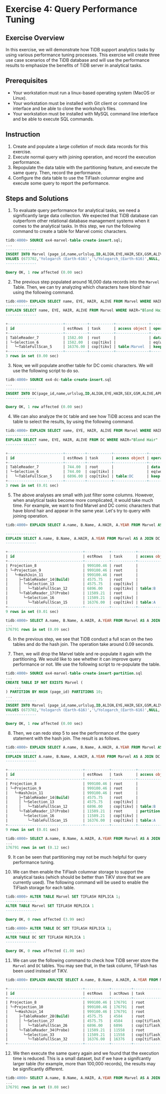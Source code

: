 # Exercise 4: Query Performance Tuning

## Exercise Overview
In this exercise, we will demonstrate how TiDB support analytics tasks by using various performance tuning processes. This exercise will create three use case scenarios of the TiDB database and will use the performance results to emphasize the benefits of TiDB server in analytical tasks.

## Prerequisites
* Your workstation must run a linux-based operating system (MacOS or Linux).
* Your workstation must be installed with Git client or command line interface and be able to clone the workshop’s files.
* Your workstation must be installed with MySQL command line interface and be able to execute SQL commands.

## Instruction
1. Create and populate a large colletion of mock data records for this exercise.
2. Execute normal query with joining operation, and record the execution performance.
3. Repopulate the data table with the partitioning feature, and execute the same query. Then, record the performance.
4. Configure the data table to use the TiFlash columnar engine and execute some query to report the performance.

## Steps and Solutions
1. To evaluate query performance for analytical tasks, we need a significantly large data collection. We expected that TiDB database can outperform other relational database management systems when it comes to the analytical tasks. In this step, we run the following command to create a table for Marvel comic characters.

```sql
tidb:4000> SOURCE ex4-marvel-table-create-insert.sql;
...
--------------
INSERT INTO Marvel (page_id,name,urlslug,ID,ALIGN,EYE,HAIR,SEX,GSM,ALIVE,APPEARANCES,FIRST_APPEARANCE,Year) 
VALUES (673702,'Yologarch (Earth-616)','\/Yologarch_(Earth-616)',NULL,'Bad Characters',NULL,NULL,NULL,NULL,'Living Characters',NULL,NULL,NULL)
--------------

Query OK, 1 row affected (0.00 sec)
```

2. The previous step populated around 16,000 data records into the `Marvel` Table. Then, we can try analyzing which characters have blond hair using the following command.

```sql
tidb:4000> EXPLAIN SELECT name, EYE, HAIR, ALIVE FROM Marvel WHERE HAIR="Blond Hair";
--------------
EXPLAIN SELECT name, EYE, HAIR, ALIVE FROM Marvel WHERE HAIR="Blond Hair"
--------------

+-------------------------+----------+-----------+---------------+----------------------------------------+
| id                      | estRows  | task      | access object | operator info                          |
+-------------------------+----------+-----------+---------------+----------------------------------------+
| TableReader_7           | 1582.00  | root      |               | data:Selection_6                       |
| └─Selection_6           | 1582.00  | cop[tikv] |               | eq(workshop.marvel.hair, "Blond Hair") |
|   └─TableFullScan_5     | 16376.00 | cop[tikv] | table:Marvel  | keep order:false                       |
+-------------------------+----------+-----------+---------------+----------------------------------------+
3 rows in set (0.00 sec)
```

3. Now, we will populate another table for DC comic characters. We will use the following script to do so.

```sql
tidb:4000> SOURCE ex4-dc-table-create-insert.sql
...
--------------
INSERT INTO DC(page_id,name,urlslug,ID,ALIGN,EYE,HAIR,SEX,GSM,ALIVE,APPEARANCES,FIRST_APPEARANCE,YEAR) VALUES (150660,'Mookie (New Earth)','\/wiki\/Mookie_(New_Earth)','Public Identity','Bad Characters','Blue Eyes','Blond Hair','Male Characters',NULL,'Living Characters',NULL,NULL,NULL)
--------------

Query OK, 1 row affected (0.00 sec)
```

4. We can also analyze the `DC` table and see how TiDB access and scan the table to select the results, by using the following command.

```sql
tidb:4000> EXPLAIN SELECT name, EYE, HAIR, ALIVE FROM Marvel WHERE HAIR="Blond Hair";
--------------
EXPLAIN SELECT name, EYE, HAIR, ALIVE FROM DC WHERE HAIR="Blond Hair"
--------------

+-------------------------+---------+-----------+---------------+------------------------------------+
| id                      | estRows | task      | access object | operator info                      |
+-------------------------+---------+-----------+---------------+------------------------------------+
| TableReader_7           | 744.00  | root      |               | data:Selection_6                   |
| └─Selection_6           | 744.00  | cop[tikv] |               | eq(workshop.dc.hair, "Blond Hair") |
|   └─TableFullScan_5     | 6896.00 | cop[tikv] | table:DC      | keep order:false                   |
+-------------------------+---------+-----------+---------------+------------------------------------+
3 rows in set (0.01 sec)
```

5. The above analyses are small with just filter some columns. However, when analytical tasks become more complicated, it would take much time. For example, we want to find Marvel and DC comic characters that have blond hair and appear in the same year. Let's try to query with joining operation.

```sql
tidb:4000> EXPLAIN SELECT A.name, B.Name, A.HAIR, A.YEAR FROM Marvel AS A JOIN DC AS B ON A.HAIR = B.HAIR and A.YEAR = B.YEAR;

--------------
EXPLAIN SELECT A.name, B.Name, A.HAIR, A.YEAR FROM Marvel AS A JOIN DC AS B ON A.HAIR = B.HAIR and A.YEAR = B.YEAR
--------------

+----------------------------------+-----------+-----------+---------------+-----------------------------------------------------------------------------------------------------------+
| id                               | estRows   | task      | access object | operator info                                                                                             |
+----------------------------------+-----------+-----------+---------------+-----------------------------------------------------------------------------------------------------------+
| Projection_8                     | 999100.46 | root      |               | workshop.marvel.name, workshop.dc.name, workshop.marvel.hair, workshop.marvel.year                        |
| └─Projection_9                   | 999100.46 | root      |               | workshop.marvel.name, workshop.marvel.hair, workshop.marvel.year, workshop.dc.name                        |
|   └─HashJoin_11                  | 999100.46 | root      |               | inner join, equal:[eq(workshop.dc.hair, workshop.marvel.hair) eq(workshop.dc.year, workshop.marvel.year)] |
|     ├─TableReader_14(Build)      | 4575.75   | root      |               | data:Selection_13                                                                                         |
|     │ └─Selection_13             | 4575.75   | cop[tikv] |               | not(isnull(workshop.dc.hair)), not(isnull(workshop.dc.year))                                              |
|     │   └─TableFullScan_12       | 6896.00   | cop[tikv] | table:B       | keep order:false                                                                                          |
|     └─TableReader_17(Probe)      | 11509.21  | root      |               | data:Selection_16                                                                                         |
|       └─Selection_16             | 11509.21  | cop[tikv] |               | not(isnull(workshop.marvel.hair)), not(isnull(workshop.marvel.year))                                      |
|         └─TableFullScan_15       | 16376.00  | cop[tikv] | table:A       | keep order:false                                                                                          |
+----------------------------------+-----------+-----------+---------------+-----------------------------------------------------------------------------------------------------------+
9 rows in set (0.01 sec)

tidb:4000> SELECT A.name, B.Name, A.HAIR, A.YEAR FROM Marvel AS A JOIN DC AS B ON A.HAIR = B.HAIR and A.YEAR = B.YEAR;
...
176791 rows in set (0.09 sec)
```

6. In the previous step, we see that TiDB conduct a full scan on the two tables and do the hash join. The operation take around 0.09 seconds.

7. Then, we will drop the Marvel table and re-populate it again with the partitioning. We would like to see whether it can improve query performance or not. We use the following script to re-populate the table.

```sql
tidb:4000> SOURCE ex4-marvel-table-create-insert-partition.sql
...
CREATE TABLE IF NOT EXISTS Marvel (
    ...
) PARTITION BY HASH (page_id) PARTITIONS 10;
...
--------------
INSERT INTO Marvel (page_id,name,urlslug,ID,ALIGN,EYE,HAIR,SEX,GSM,ALIVE,APPEARANCES,FIRST_APPEARANCE,Year) 
VALUES (673702,'Yologarch (Earth-616)','\/Yologarch_(Earth-616)',NULL,'Bad Characters',NULL,NULL,NULL,NULL,'Living Characters',NULL,NULL,NULL)
--------------

Query OK, 1 row affected (0.00 sec)
```
8. Then, we can redo step 5 to see the performance of the query statement with the hash join. The result is as follows.

```sql
tidb:4000> EXPLAIN SELECT A.name, B.Name, A.HAIR, A.YEAR FROM Marvel AS A JOIN DC AS B ON A.HAIR = B.HAIR and A.YEAR = B.YEAR;
--------------
EXPLAIN SELECT A.name, B.Name, A.HAIR, A.YEAR FROM Marvel AS A JOIN DC AS B ON A.HAIR = B.HAIR and A.YEAR = B.YEAR
--------------

+----------------------------------+-----------+-----------+---------------+-----------------------------------------------------------------------------------------------------------+
| id                               | estRows   | task      | access object | operator info                                                                                             |
+----------------------------------+-----------+-----------+---------------+-----------------------------------------------------------------------------------------------------------+
| Projection_8                     | 999100.46 | root      |               | workshop.marvel.name, workshop.dc.name, workshop.marvel.hair, workshop.marvel.year                        |
| └─Projection_9                   | 999100.46 | root      |               | workshop.marvel.name, workshop.marvel.hair, workshop.marvel.year, workshop.dc.name                        |
|   └─HashJoin_11                  | 999100.46 | root      |               | inner join, equal:[eq(workshop.dc.hair, workshop.marvel.hair) eq(workshop.dc.year, workshop.marvel.year)] |
|     ├─TableReader_14(Build)      | 4575.75   | root      |               | data:Selection_13                                                                                         |
|     │ └─Selection_13             | 4575.75   | cop[tikv] |               | not(isnull(workshop.dc.hair)), not(isnull(workshop.dc.year))                                              |
|     │   └─TableFullScan_12       | 6896.00   | cop[tikv] | table:B       | keep order:false                                                                                          |
|     └─TableReader_17(Probe)      | 11509.21  | root      | partition:all | data:Selection_16                                                                                         |
|       └─Selection_16             | 11509.21  | cop[tikv] |               | not(isnull(workshop.marvel.hair)), not(isnull(workshop.marvel.year))                                      |
|         └─TableFullScan_15       | 16376.00  | cop[tikv] | table:A       | keep order:false                                                                                          |
+----------------------------------+-----------+-----------+---------------+-----------------------------------------------------------------------------------------------------------+
9 rows in set (0.01 sec)

tidb:4000> SELECT A.name, B.Name, A.HAIR, A.YEAR FROM Marvel AS A JOIN DC AS B ON A.HAIR = B.HAIR and A.YEAR = B.YEAR;
...
176791 rows in set (0.12 sec)
```

9. It can be seen that partitioning may not be much helpful for query performance tuning. 

10. We can then enable the TiFlash columnar storage to support the analytical tasks (which should be better than TiKV store that we are currently used). The following command will be used to enable the TiFlash storage for each table.

```sql
tidb:4000> ALTER TABLE Marvel SET TIFLASH REPLICA 1;
--------------
ALTER TABLE Marvel SET TIFLASH REPLICA 1
--------------

Query OK, 0 rows affected (3.99 sec)

tidb:4000> ALTER TABLE DC SET TIFLASH REPLICA 1;
--------------
ALTER TABLE DC SET TIFLASH REPLICA 1
--------------

Query OK, 0 rows affected (1.00 sec)
```

11. We can use the following command to check how TiDB server store the `Marvel` and `DC` tables. You may see that, in the task column, TiFlash has been used instead of TiKV.

```sql
tidb:4000> EXPLAIN ANALYZE SELECT A.name, B.Name, A.HAIR, A.YEAR FROM Marvel AS A JOIN DC AS B ON A.HAIR = B.HAIR and A.YEAR = B.YEAR;

+----------------------------------+-----------+---------+--------------+---------------+-------------------------------------------------------------------------------------------------------------------------------------------------->
| id                               | estRows   | actRows | task         | access object | execution info                                                                                                                                   >
+----------------------------------+-----------+---------+--------------+---------------+-------------------------------------------------------------------------------------------------------------------------------------------------->
| Projection_8                     | 999100.46 | 176791  | root         |               | time:265.3ms, loops:177, Concurrency:5                                                                                                           >
| └─Projection_10                  | 999100.46 | 176791  | root         |               | time:264.8ms, loops:177, Concurrency:5                                                                                                           >
|   └─HashJoin_14                  | 999100.46 | 176791  | root         |               | time:264.5ms, loops:177, build_hash_table:{total:236.6ms, fetch:235.5ms, build:1.06ms}, probe:{concurrency:5, total:1.31s, max:264.7ms, probe:126>
|     ├─TableReader_28(Build)      | 4575.75   | 4584    | root         |               | time:235.5ms, loops:6, cop_task: {num: 1, max: 236.1ms, proc_keys: 0, rpc_num: 1, rpc_time: 236.1ms, copr_cache_hit_ratio: 0.00, distsql_concurre>
|     │ └─Selection_27             | 4575.75   | 4584    | cop[tiflash] |               | tiflash_task:{time:15.4ms, loops:1, threads:1}                                                                                                   >
|     │   └─TableFullScan_26       | 6896.00   | 6896    | cop[tiflash] | table:B       | tiflash_task:{time:14.7ms, loops:1, threads:1}, tiflash_scan:{dtfile:{total_scanned_packs:1, total_skipped_packs:0, total_scanned_rows:6896, tota>
|     └─TableReader_34(Probe)      | 11509.21  | 11558   | root         | partition:all | time:235.1ms, loops:21, cop_task: {num: 10, max: 236ms, min: 231.3ms, avg: 234.1ms, p95: 236ms, rpc_num: 10, rpc_time: 2.34s, copr_cache_hit_rati>
|       └─Selection_33             | 11509.21  | 11558   | cop[tiflash] |               | tiflash_task:{proc max:34.7ms, min:12.2ms, avg: 16.4ms, p80:16.8ms, p95:34.7ms, iters:10, tasks:10, threads:10}                                  >
|         └─TableFullScan_32       | 16376.00  | 16376   | cop[tiflash] | table:A       | tiflash_task:{proc max:34.5ms, min:12.1ms, avg: 16.2ms, p80:16.7ms, p95:34.5ms, iters:10, tasks:10, threads:10}, tiflash_scan:{dtfile:{total_scan>
+----------------------------------+-----------+---------+--------------+---------------+-------------------------------------------------------------------------------------------------------------------------------------------------->
```
12. We then execute the same query again and we found that the execution time is reduced. This is a small dataset, but if we have a signifcantly larger table (for example, more than 100,000 records), the results may be significantly different. 
```sql
tidb:4000> SELECT A.name, B.Name, A.HAIR, A.YEAR FROM Marvel AS A JOIN DC AS B ON A.HAIR = B.HAIR and A.YEAR = B.YEAR;
...
176791 rows in set (0.08 sec)
```